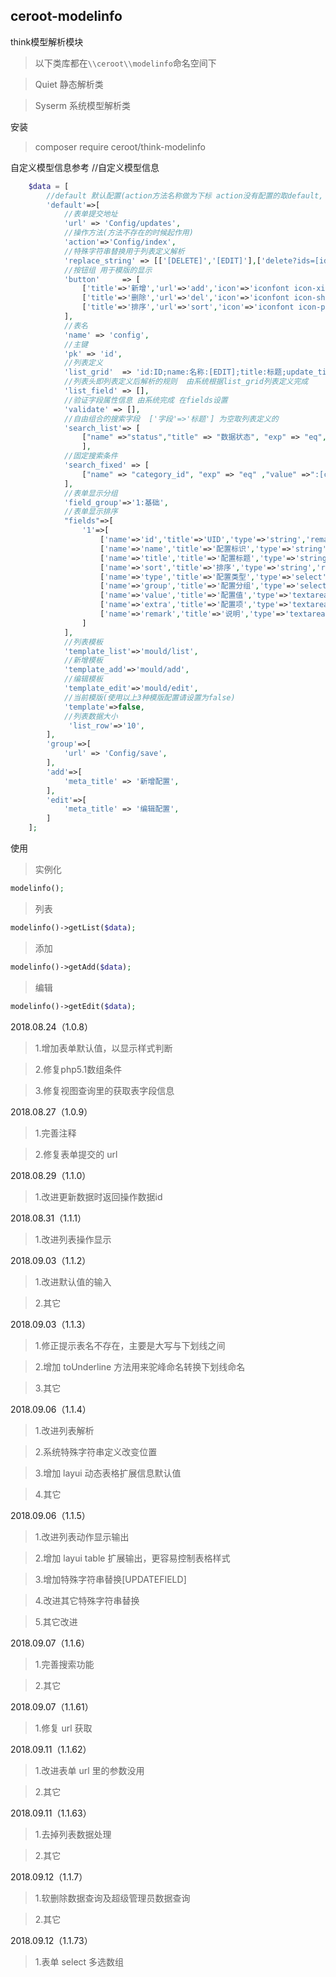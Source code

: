 ## ceroot-modelinfo
think模型解析模块  
> 以下类库都在`\\ceroot\\modelinfo`命名空间下

> Quiet   静态解析类

> Syserm  系统模型解析类

安装
> composer require ceroot/think-modelinfo

自定义模型信息参考
//自定义模型信息
```php
    $data = [
        //default 默认配置(action方法名称做为下标 action没有配置的取default, defaul定义了的在action会继承和可覆盖)
        'default'=>[
            //表单提交地址
            'url' => 'Config/updates',
            //操作方法(方法不存在的时候起作用)
            'action'=>'Config/index',
            //特殊字符串替换用于列表定义解析
            'replace_string' => [['[DELETE]','[EDIT]'],['delete?ids=[id]','edit?id=[id]']],
            //按钮组 用于模版的显示
            'button'     => [
                ['title'=>'新增','url'=>'add','icon'=>'iconfont icon-xinzeng','class'=>'list_add btn-success','ExtraHTML'=>''],
                ['title'=>'删除','url'=>'del','icon'=>'iconfont icon-shanchu','class'=>'btn-danger ajax-post confirm','ExtraHTML'=>'target-form="ids"'],
                ['title'=>'排序','url'=>'sort','icon'=>'iconfont icon-paixu','class'=>'btn-info list_sort','ExtraHTML'=>'']
            ],
            //表名
            'name' => 'config',
            //主键
            'pk' => 'id',
            //列表定义
            'list_grid'  => 'id:ID;name:名称:[EDIT];title:标题;update_time:最后更新;group|get_config_group:分组;type|get_config_type:类型;id:操作:[EDIT]|编辑,del?id=[id]|删除',
            //列表头即列表定义后解析的规则  由系统根据list_grid列表定义完成
            'list_field' => [],
            //验证字段属性信息 由系统完成 在fields设置
            'validate' => [],
            //自由组合的搜索字段  ['字段'=>'标题'] 为空取列表定义的
            'search_list'=> [
            	["name" =>"status","title" => "数据状态", "exp" => "eq","value" => "1" ,"type" => "select","extra" => "-1:假删除,0:禁用,1:启用,2:审核"]
                ], 
            //固定搜索条件
            'search_fixed' => [
            	["name" => "category_id", "exp" => "eq" ,"value" =>":[cate_id]"]
            ], 
            //表单显示分组
            'field_group'=>'1:基础',
            //表单显示排序
            "fields"=>[
                '1'=>[
                    ['name'=>'id','title'=>'UID','type'=>'string','remark'=>'','is_show'=>4],
                    ['name'=>'name','title'=>'配置标识','type'=>'string','remark'=>'用于C函数调用，只能使用英文且不能重复','is_show'=>1],
                    ['name'=>'title','title'=>'配置标题','type'=>'string','remark'=>'用于后台显示的配置标题','is_show'=>1],
                    ['name'=>'sort','title'=>'排序','type'=>'string','remark'=>'用于分组显示的顺序','is_show'=>1],
                    ['name'=>'type','title'=>'配置类型','type'=>'select','extra'=>':config_type_list()','value'=>'','remark'=>'系统会根据不同类型解析配置值','is_show'=>1],
                    ['name'=>'group','title'=>'配置分组','type'=>'select','extra'=>':config_group_list()','value'=>'','remark'=>'配置分组 用于批量设置 不分组则不会显示在系统设置中','is_show'=>1],
                    ['name'=>'value','title'=>'配置值','type'=>'textarea','remark'=>'配置值','is_show'=>1],
                    ['name'=>'extra','title'=>'配置项','type'=>'textarea','remark'=>'如果是枚举型 需要配置该项','is_show'=>1],
                    ['name'=>'remark','title'=>'说明','type'=>'textarea','remark'=>'配置详细说明','is_show'=>1],
                ]
            ],
            //列表模板
            'template_list'=>'mould/list',
            //新增模板
            'template_add'=>'mould/add',
            //编辑模板
            'template_edit'=>'mould/edit',
            //当前模版(使用以上3种模版配置请设置为false)
            'template'=>false,
            //列表数据大小
             'list_row'=>'10',
        ],
        'group'=>[
            'url' => 'Config/save',
        ],
        'add'=>[
            'meta_title' => '新增配置',
        ],
        'edit'=>[
            'meta_title' => '编辑配置',
        ]
    ];
```

使用
> 实例化
```php
modelinfo();
```

> 列表
```php
modelinfo()->getList($data);
```

> 添加
```php
modelinfo()->getAdd($data);
```

> 编辑
```php
modelinfo()->getEdit($data);
```

2018.08.24（1.0.8）
> 1.增加表单默认值，以显示样式判断

> 2.修复php5.1数组条件

> 3.修复视图查询里的获取表字段信息

2018.08.27（1.0.9）
> 1.完善注释

> 2.修复表单提交的 url

2018.08.29（1.1.0）
> 1.改进更新数据时返回操作数据id

2018.08.31（1.1.1）
> 1.改进列表操作显示

2018.09.03（1.1.2）
> 1.改进默认值的输入

> 2.其它

2018.09.03（1.1.3）
> 1.修正提示表名不存在，主要是大写与下划线之间

> 2.增加 toUnderline 方法用来驼峰命名转换下划线命名

> 3.其它

2018.09.06（1.1.4）
> 1.改进列表解析

> 2.系统特殊字符串定义改变位置

> 3.增加 layui 动态表格扩展信息默认值

> 4.其它

2018.09.06（1.1.5）
> 1.改进列表动作显示输出

> 2.增加 layui table 扩展输出，更容易控制表格样式

> 3.增加特殊字符串替换[UPDATEFIELD]

> 4.改进其它特殊字符串替换

> 5.其它改进

2018.09.07（1.1.6）
> 1.完善搜索功能

> 2.其它

2018.09.07（1.1.61）
> 1.修复 url 获取

2018.09.11（1.1.62）
> 1.改进表单 url 里的参数没用

> 2.其它 

2018.09.11（1.1.63）
> 1.去掉列表数据处理

> 2.其它 

2018.09.12（1.1.7）
> 1.软删除数据查询及超级管理员数据查询

> 2.其它

2018.09.12（1.1.73）
> 1.表单 select 多选数组
